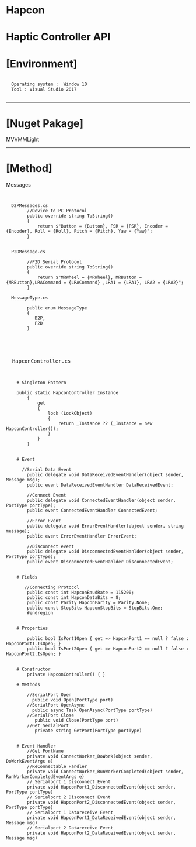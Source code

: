# Hapcon

Haptic Controller API
=====================

# [Environment]
<pre><code>
  Operating system :  Window 10
  Tool : Visual Studio 2017
  </code></pre>
  -----------------------------------------------
# [Nuget Pakage]

   MVVMMLight
   
   ----------------------------------------------
# [Method]

  Messages
  <pre><code>
  
  D2PMessages.cs
        //Device to PC Protocol 
        public override string ToString()
        {
            return $"Button = {Button}, FSR = {FSR}, Encoder = {Encoder}, Roll = {Roll}, Pitch = {Pitch}, Yaw = {Yaw}";
        }
        
  
  P2DMessage.cs
  
        //P2D Serial Protocol
        public override string ToString()
        {
            return $"MRWheel = {MRWheel}, MRButton = {MRButton},LRACommand = {LRACommand} ,LRA1 = {LRA1}, LRA2 = {LRA2}";
        }
        
  MessageType.cs
  
        public enum MessageType
        {
           D2P,
           P2D
        }
    
  </code><pre>
  
  
  HapconController.cs
  <pre><code>
    # Singleton Pattern
    
    public static HapconController Instance
        {
            get
            {
                lock (LockObject)
                {
                    return _Instance ?? (_Instance = new HapconController());
                }
            }
        }
    
    
    # Event
    
      //Serial Data Event
        public delegate void DataReceivedEventHandler(object sender, Message msg);
        public event DataReceivedEventHandler DataReceivedEvent;

        //Connect Event
        public delegate void ConnectedEventHandler(object sender, PortType portType);
        public event ConnectedEventHandler ConnectedEvent;

        //Error Event
        public delegate void ErrorEventHandler(object sender, string message);
        public event ErrorEventHandler ErrorEvent;

        //Disconnect event
        public delegate void DisconnectedEventHanlder(object sender, PortType portType);
        public event DisconnectedEventHanlder DisconnectedEvent;
        
    
    # Fields 
       
       //Connecting Protocol
        public const int HapconBaudRate = 115200;
        public const int HapconDataBits = 8;
        public const Parity HapconParity = Parity.None;
        public const StopBits HapconStopBits = StopBits.One;
        #endregion
    
    
    # Properties

        public bool IsPort1Open { get => HapconPort1 == null ? false : HapconPort1.IsOpen; }
        public bool IsPort2Open { get => HapconPort2 == null ? false : HapconPort2.IsOpen; }
       
    
    # Constructor
        private HapconController() { }
    
    # Methods
    
        //SerialPort Open
          public void Open(PortType port)
        //SerialPort OpenAsync
          public async Task<bool> OpenAsync(PortType portType)
        //SerialPort Close
           public void Close(PortType port)
        //Get SerialPort
           private string GetPort(PortType portType)
           
           
    # Event Handler
        //Get PortName
        private void ConnectWorker_DoWork(object sender, DoWorkEventArgs e)
        //ReConnectable Handler
        private void ConnectWorker_RunWorkerCompleted(object sender, RunWorkerCompletedEventArgs e)
        // Serialport 1 Discoonect Event
        private void HapconPort1_DisconnectedEvent(object sender, PortType portType)
        // Serialport 2 Disconnect Event
        private void HapconPort2_DisconnectedEvent(object sender, PortType portType)
        // Serialport 1 Datareceive Event
        private void HapconPort1_DataReceivedEvent(object sender, Message msg)
        // Serialport 2 Datareceive Event
        private void HapconPort2_DataReceivedEvent(object sender, Message msg)
  </code></pre>
  
  
  
